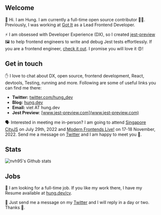 ## Welcome

👋 Hi. I am Hung. I am currently a full-time open source contributor 🧑‍💻. Previously, I was working at [Got It](https://www.got-it.co/) as a Lead Frontend Developer.

⚡️ I am obsessed with Developer Experience (DX), so I created [jest-preview](https://github.com/nvh95/jest-preview) 🖼 to help frontend engineers to write and debug Jest tests effortlessly. If you are a frontend engineer, [check it out](https://github.com/nvh95/jest-preview). I promise you will love it 😍!

## Get in touch

✋ I love to chat about DX, open source, frontend development, React, devtools, Testing, running and more. Following are some of useful links you can find me there:

- **Twitter:** [twitter.com/hung_dev](https://twitter.com/hung_dev)
- **Blog:** [hung.dev](https://hung.dev)
- **Email:** viet AT hung.dev
- **Jest Preview**: [www.jest-preview.com](www.jest-preview.com)

🗣 Interested in meeting me in-person? I am going to attend [Singapore CityJS](https://singapore.cityjsconf.org) on July 29th, 2022 and [Modern Frontends Live!](https://www.modernfrontends.live) on 17-18 November, 2022. Send me a message on [Twitter](https://twitter.com/hung_dev) and I am happy to meet you 🤗.

## Stats

<img src="https://github-readme-stats.vercel.app/api?username=nvh95&show_icons=true&count_private=true&theme=dracula&include_all_commits=true" alt="nvh95's Github stats" />

## Jobs

💼 I am looking for a full-time job. If you like my work there, I have my Resume available at [hung.dev/cv](https://hung.dev/cv).

💪 Just send me a message on my [Twitter](https://twitter.com/hung_dev) and I will reply in a day or two. Thanks 🥰.
